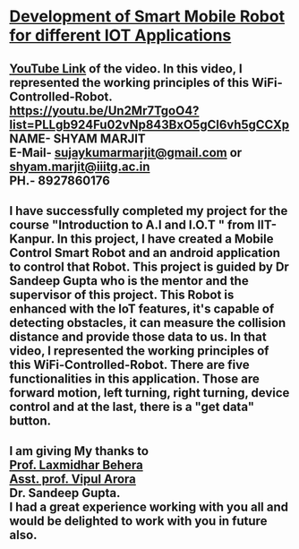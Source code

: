 # [Development of Smart Mobile Robot for different IOT Applications](https://youtu.be/Un2Mr7TgoO4?list=PLLgb924Fu02vNp843BxO5gCl6vh5gCCXp)
[YouTube Link](https://youtu.be/Un2Mr7TgoO4?list=PLLgb924Fu02vNp843BxO5gCl6vh5gCCXp) of the video. In this video, I represented the working principles of this WiFi-Controlled-Robot.
https://youtu.be/Un2Mr7TgoO4?list=PLLgb924Fu02vNp843BxO5gCl6vh5gCCXp<br/>
NAME- SHYAM MARJIT<br/>
E-Mail- sujaykumarmarjit@gmail.com or shyam.marjit@iiitg.ac.in<br/>
PH.- 8927860176<br/>
-------------------------------------------------------------------------------------------------------------------------- 
I have successfully completed my project for the course "Introduction to A.I and I.O.T " from IIT-Kanpur. In this project, I have created a Mobile Control Smart Robot and an android application to control that Robot. This project is guided by Dr Sandeep Gupta who is the mentor and the supervisor of this project. This Robot is enhanced with the IoT features, it's capable of detecting obstacles, it can measure the collision distance and provide those data to us. 
In that video, I represented the working principles of this WiFi-Controlled-Robot.
There are five functionalities in this application. Those are 
forward motion,
left turning,
right turning,
device control
and at the last, there is a "get data" button.
-----------------------------------------------------------------------------------------------------------------------
I am giving My thanks to<br/>
[Prof. Laxmidhar Behera](https://home.iitk.ac.in/~lbehera/)<br/>
[Asst. prof. Vipul Arora](https://vipular.github.io/)<br/>
Dr. Sandeep Gupta.<br/>
I had a great experience working with you all and would be delighted to work with you in future also.
--------------------------------------------------------------------------------------------------------------------------
